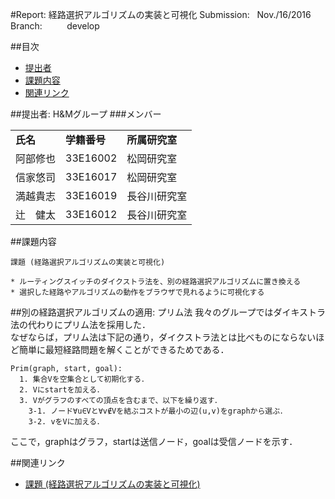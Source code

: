 #Report: 経路選択アルゴリズムの実装と可視化
Submission: &nbsp; Nov./16/2016<br>
Branch: &nbsp;&nbsp;&nbsp;&nbsp;&nbsp;&nbsp;&nbsp;&nbsp; develop<br>


##目次
* [提出者](#submitter)
* [課題内容](#assignment)
* [関連リンク](#links)



##<a name="submitter">提出者: H&Mグループ
###メンバー
<table>
  <tr>
    <td><B>氏名</B></td>
    <td><B>学籍番号</B></td>
    <td><B>所属研究室</B></td>
  </tr>
  <tr>
    <td>阿部修也</td>
    <td>33E16002</td>
    <td>松岡研究室</td>
  </tr>
  <tr>
    <td>信家悠司</td>
    <td>33E16017</td>
    <td>松岡研究室</td>
  </tr>
  <tr>
    <td>満越貴志</td>
    <td>33E16019</td>
    <td>長谷川研究室</td>
  </tr>
  <tr>
    <td>辻　健太</td>
    <td>33E16012</td>
    <td>長谷川研究室</td>
  </tr>
</table>




##<a name="assignment">課題内容
```
課題 (経路選択アルゴリズムの実装と可視化)

* ルーティングスイッチのダイクストラ法を、別の経路選択アルゴリズムに置き換える
* 選択した経路やアルゴリズムの動作をブラウザで見れるように可視化する
```





##<a name="prim">別の経路選択アルゴリズムの適用: プリム法
我々のグループではダイキストラ法の代わりにプリム法を採用した．<br>
なぜならば，プリム法は下記の通り，ダイクストラ法とは比べものにならないほど簡単に最短経路問題を解くことができるためである．<br>
```
Prim(graph, start, goal):
  1. 集合Vを空集合として初期化する．
  2. Vにstartを加える．
  3. Vがグラフのすべての頂点を含むまで、以下を繰り返す．
    3-1. ノード∀u∈Vと∀v∉Vを結ぶコストが最小の辺(u,v)をgraphから選ぶ．
    3-2. vをVに加える．
```
ここで，graphはグラフ，startは送信ノード，goalは受信ノードを示す．<br>


##<a name="links">関連リンク
* [課題 (経路選択アルゴリズムの実装と可視化)](https://github.com/handai-trema/deck/blob/develop/week7/assignment_routing_switch.md)
